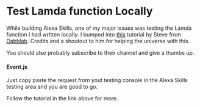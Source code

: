 # Test Lamda function Locally
While building Alexa Skills, one of my major issues was testing the Lamda function I had written locally. I bumped into [this](https://www.youtube.com/watch?v=_2s2o5vM1Z4) tutorial by Steve from [Dabblab](http://dabblelab.com/).
Credits and a shoutout to him for helping the universe with this.

You should also probably subscribe to their channel and give a thumbs up.


#### Event.js 

Just copy paste the request from yout testing console in the Alexa Skills testing area and you are good to go.

Follow the tutorial in the link above for more.
